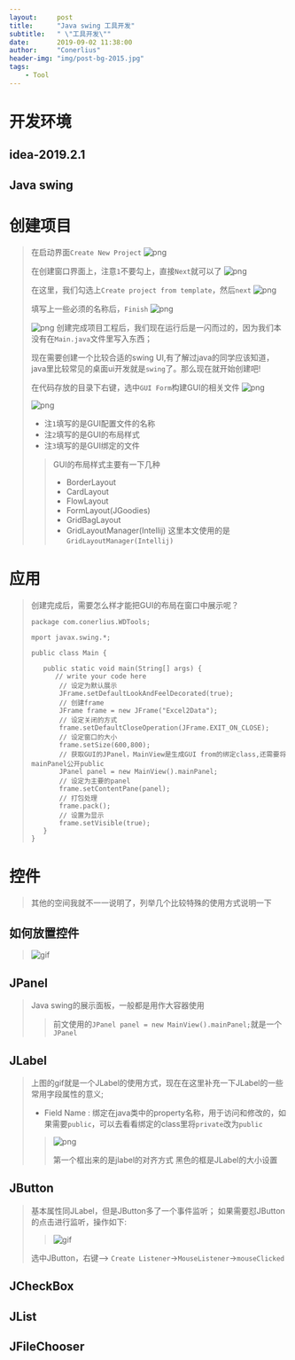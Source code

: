 ```yaml
---
layout:     post
title:      "Java swing 工具开发"
subtitle:   " \"工具开发\""
date:       2019-09-02 11:38:00
author:     "Conerlius"
header-img: "img/post-bg-2015.jpg"
tags:
    - Tool
---
```


# 开发环境
## idea-2019.2.1
## Java swing

# 创建项目
> 在启动界面`Create New Project`
> ![png](/images/java_swing/java_swing_create_window1.jpg)
> 
> 在创建窗口界面上，注意``1``不要勾上，直接`Next`就可以了
> ![png](/images/java_swing/java_swing_create_window2.jpg)
> 
> 在这里，我们勾选上`Create project from template`，然后`next`
> ![png](/images/java_swing/java_swing_create_window3.jpg)
> 
> 填写上一些必须的名称后，`Finish`
> ![png](/images/java_swing/java_swing_create_window4.jpg)
> 
> ![png](/images/java_swing/java_swing_create_swing1.jpg)
> 创建完成项目工程后，我们现在运行后是一闪而过的，因为我们本没有在`Main.java`文件里写入东西；
> 
> 现在需要创建一个比较合适的swing UI,有了解过java的同学应该知道，java里比较常见的桌面ui开发就是`swing`了。那么现在就开始创建吧!
> 
> 在代码存放的目录下右键，选中`GUI Form`构建GUI的相关文件
> ![png](/images/java_swing/java_swing_create_swing2.jpg)
> 
> ![png](/images/java_swing/java_swing_create_swing3.jpg)
> * 注`1`填写的是GUI配置文件的名称
> * 注`2`填写的是GUI的布局样式
> * 注`3`填写的是GUI绑定的文件
>> GUI的布局样式主要有一下几种
>> * BorderLayout
>> * CardLayout
>> * FlowLayout
>> * FormLayout(JGoodies)
>> * GridBagLayout
>> * GridLayoutManager(Intellij)
> 这里本文使用的是`GridLayoutManager(Intellij)`

# 应用
> 创建完成后，需要怎么样才能把GUI的布局在窗口中展示呢？
> ```
> package com.conerlius.WDTools;
> 
> mport javax.swing.*;
> 
> public class Main {
>
>    public static void main(String[] args) {
>	    // write your code here
>        // 设定为默认展示
>        JFrame.setDefaultLookAndFeelDecorated(true);
>        // 创建frame
>        JFrame frame = new JFrame("Excel2Data");
>        // 设定关闭的方式
>        frame.setDefaultCloseOperation(JFrame.EXIT_ON_CLOSE);
>        // 设定窗口的大小
>        frame.setSize(600,800);
>        // 获取GUI的JPanel，MainView是生成GUI from的绑定class,还需要将mainPanel公开public
>        JPanel panel = new MainView().mainPanel;
>        // 设定为主要的panel
>        frame.setContentPane(panel);
>        // 打包处理
>        frame.pack();
>        // 设置为显示
>        frame.setVisible(true);
>    }
>}
> ```

# 控件
> 其他的空间我就不一一说明了，列举几个比较特殊的使用方式说明一下
## 如何放置控件
> ![gif](/images/java_swing/java_swing_label.gif)
## JPanel
> Java swing的展示面板，一般都是用作大容器使用
>> 前文使用的`JPanel panel = new MainView().mainPanel;`就是一个`JPanel`
## JLabel
> 上图的gif就是一个JLabel的使用方式，现在在这里补充一下JLabel的一些常用字段属性的意义;
> * Field Name : 绑定在java类中的property名称，用于访问和修改的，如果需要`public`，可以去看看绑定的class里将`private`改为`public`
>> ![png](/images/java_swing/java_swing_label2.png)
>> 
>> 第一个框出来的是jlabel的对齐方式
>> 黑色的框是JLabel的大小设置 
## JButton
> 基本属性同JLabel，但是JButton多了一个事件监听；
> 如果需要怼JButton的点击进行监听，操作如下:
>> ![gif](/images/java_swing/java_swing_button.gif)
>
> 选中JButton，右键--> `Create Listener`->`MouseListener`->`mouseClicked`
> 
## JCheckBox
## JList
## JFileChooser